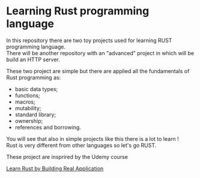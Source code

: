 # Learning Rust programming language

In this repository there are two toy projects used for learning RUST programming language.  
There will be another repository with an "advanced" project in which will be build an HTTP server.

These two project are simple but there are applied all the fundamentals of Rust programming as:

* basic data types;
* functions;
* macros;
* mutability;
* standard library;
* ownership;
* references and borrowing.

You will see that also in simple projects like this there is a lot to learn !  
Rust is very different from other languages so let's go RUST.  

These project are insprired by the Udemy course  

<a href="https://www.udemy.com/course/rust-fundamentals/" target="_blank"> Learn Rust by Building Real Application </a>